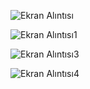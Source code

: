 
![Ekran Alıntısı](https://github.com/user-attachments/assets/c97ed267-eb07-41c7-84df-f034af3ca088)


![Ekran Alıntısı1](https://github.com/user-attachments/assets/d145a93a-5bc0-429a-a257-da17b9a5e110)


![Ekran Alıntısı3](https://github.com/user-attachments/assets/e0932cb5-3a21-467b-94e1-0de6dee08a7f)


![Ekran Alıntısı4](https://github.com/user-attachments/assets/2a8a78fb-9a86-4353-8872-95e38b630828)


